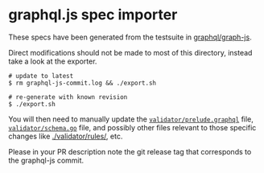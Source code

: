 # graphql.js spec importer

These specs have been generated from the testsuite in [graphql/graph-js](https://github.com/graphql/graphql-js).

Direct modifications should not be made to most of this directory, instead take a look at the exporter.

```shell script
# update to latest
$ rm graphql-js-commit.log && ./export.sh

# re-generate with known revision
$ ./export.sh
```

You will then need to manually update the [`validator/prelude.graphql`](./validator/prelude.graphql) file, [`validator/schema.go`](./validator/schema.go) file, and possibly other files relevant to those specific changes like [./validator/rules/](./validator/rules/), etc.

Please in your PR description note the git release tag that corresponds to the graphql-js commit.
